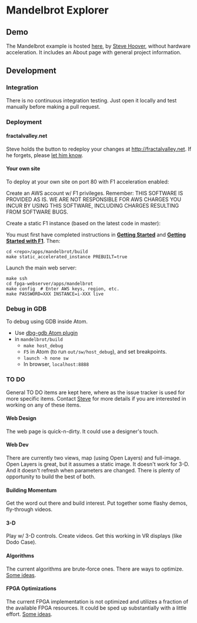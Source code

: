 # Mandelbrot Explorer

## Demo

The Mandelbrot example is hosted [here](http://fractalvalley.net), by [Steve Hoover](mailto:stevehoover@redwoodeda.com), without hardware acceleration.
It includes an About page with general project information.

## Development

### Integration

There is no continuous integration testing. Just open it locally and test manually before making a pull request.

### Deployment

#### fractalvalley.net

Steve holds the button to redeploy your changes at http://fractalvalley.net. If he forgets, please [let him know](mailto:stevehoover@redwoodeda.com).

#### Your own site

To deploy at your own site on port 80 with F1 acceleration enabled:

Create an AWS account w/ F1 privileges. Remember: THIS SOFTWARE IS PROVIDED AS IS. WE ARE NOT RESPONSIBLE FOR AWS CHARGES YOU INCUR BY USING THIS SOFTWARE, INCLUDING CHARGES RESULTING FROM SOFTWARE BUGS.

Create a static F1 instance (based on the latest code in master):

You must first have completed instructions in [**Getting Started**](../../doc/GettingStarted.md) and [**Getting Started with F1**](../../doc/GettingStartedF1.md). Then:

```
cd <repo>/apps/mandelbrot/build
make static_accelerated_instance PREBUILT=true
```

Launch the main web server:

```
make ssh
cd fpga-webserver/apps/mandelbrot
make config  # Enter AWS keys, region, etc.
make PASSWORD=XXX INSTANCE=i-XXX live
```

### Debug in GDB

To debug using GDB inside Atom.
  - Use [dbg-gdb Atom plugin](https://atom.io/packages/dbg-gdb)
  - in `mandelbrot/build`
    - `make host_debug`
    - `F5` in Atom (to run `out/sw/host_debug`), and set breakpoints.
    - `launch -h none sw`
    - In browser, `localhost:8888`

### TO DO

General TO DO items are kept here, where as the issue tracker is used for more specific items. Contact [Steve](mailto:stevehoover@redwoodeda.com) for more details if you are interested in working on any of these items.

#### Web Design

The web page is quick-n-dirty. It could use a designer's touch.

#### Web Dev

There are currently two views, map (using Open Layers) and full-image. Open Layers is great, but it assumes a static image.
It doesn't work for 3-D. And it doesn't refresh when parameters are changed. There is plenty of opportunity to build the
best of both.

#### Building Momentum

Get the word out there and build interest. Put together some flashy demos, fly-through videos.

#### 3-D

Play w/ 3-D controls. Create videos. Get this working in VR displays (like Dodo Case).

#### Algorithms

The current algorithms are brute-force ones. There are ways to optimize. [Some ideas](https://docs.google.com/document/d/1K0gPk9uK7av3IdA827IM3OaHT1pDNHdVi7VGKfMQwHc/edit?usp=sharing).

#### FPGA Optimizations

The current FPGA implementation is not optimized and utilizes a fraction of the available FPGA resources. It could be sped up substantially with a little effort. [Some ideas](https://docs.google.com/document/d/1K0gPk9uK7av3IdA827IM3OaHT1pDNHdVi7VGKfMQwHc/edit?usp=sharing).

